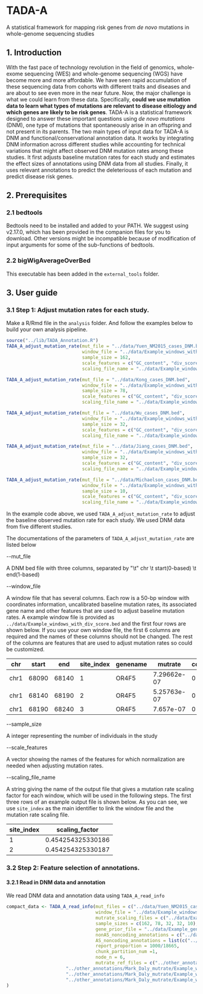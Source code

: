 # TADA-A
A statistical framework for mapping risk genes from *de novo* mutations in whole-genome sequencing studies

## 1. Introduction
With the fast pace of technology revolution in the field of genomics, whole-exome sequencing (WES) and whole-genome sequencing (WGS) have become more and more affordable. We have seen rapid accumulation of these sequencing data from cohorts with different traits and diseases and are about to see even more in the near future. Now, the major challenge is what we could learn from these data. Specifically, **could we use mutation data to learn what types of mutations are relevant to disease eitiology and which genes are likely to be risk genes**. TADA-A is a statistical framework designed to answer these important questions using *de novo mutations* (DNM), one type of mutations that spontaneously arise in an offspring and not present in its parents. The two main types of input data for TADA-A is DNM and functional/conservational annotation data. It works by integrating DNM information across different studies while accounting for technical variations that might affect observed DNM mutation rates among these studies. It first adjusts baseline mutation rates for each study and estimates the effect sizes of annotations using DNM data from all studies. Finally, it uses relevant annotations to predict the deleteriouss of each mutation and predict disease risk genes. 

## 2. Prerequisites

### 2.1 bedtools
Bedtools need to be installed and added to your PATH. We suggest using v2.17.0, which has been provided in the companion files for you to download. Other versions might be incompatible because of modification of input arguments for some of the sub-functions of bedtools. 

### 2.2 bigWigAverageOverBed
This executable has been added in the `external_tools` folder.

## 3. User guide

### 3.1 Step 1: Adjust mutation rates for each study.
Make a R/Rmd file in the `analysis` folder. And follow the examples below to build your own analysis pipeline.

```r
source("../lib/TADA_Annotation.R")
TADA_A_adjust_mutation_rate(mut_file = "../data/Yuen_NM2015_cases_DNM.bed",
                            window_file = "../data/Example_windows_with_div_score.bed",
                            sample_size = 162, 
                            scale_features = c("GC_content", "div_score"),
                            scaling_file_name = "../data/Example_windows_mutrate_with_div_score_scaling_file_for_Yuen_NM2015_cases_DNM.txt")

TADA_A_adjust_mutation_rate(mut_file = "../data/Kong_cases_DNM.bed",
                            window_file = "../data/Example_windows_with_div_score.bed",
                            sample_size = 78, 
                            scale_features = c("GC_content", "div_score"), 
                            scaling_file_name = "../data/Example_windows_mutrate_with_div_score_scaling_file_for_Kong_cases_DNM.txt")

TADA_A_adjust_mutation_rate(mut_file = "../data/Wu_cases_DNM.bed",
                            window_file = "../data/Example_windows_with_div_score.bed",
                            sample_size = 32, 
                            scale_features = c("GC_content", "div_score"), 
                            scaling_file_name = "../data/Example_windows_mutrate_with_div_score_scaling_file_for_Wu_cases_DNM.txt")

TADA_A_adjust_mutation_rate(mut_file = "../data/Jiang_cases_DNM.bed",
                            window_file = "../data/Example_windows_with_div_score.bed",
                            sample_size = 32, 
                            scale_features = c("GC_content", "div_score"), 
                            scaling_file_name = "../data/Example_windows_mutrate_with_div_score_scaling_file_for_Jiang_cases_DNM.txt")

TADA_A_adjust_mutation_rate(mut_file = "../data/Michaelson_cases_DNM.bed",
                            window_file = "../data/Example_windows_with_div_score.bed",
                            sample_size = 10, 
                            scale_features = c("GC_content", "div_score"), 
                            scaling_file_name = "../data/Example_windows_mutrate_with_div_score_scaling_file_for_Michaelson_cases_DNM.txt")
```

In the example code above, we used `TADA_A_adjust_mutation_rate` to adjust the baseline observed mutation rate for each study. We used DNM data from five different studies.

The documentations of the parameters of `TADA_A_adjust_mutation_rate` are listed below


--mut_file

A DNM bed file with three columns, separated by "\t"
chr \t start(0-based) \t end(1-based)

--window_file

A window file that has several columns. Each row is a 50-bp window with coordinates information, uncalibrated baseline mutation rates, its associated gene name and other features that are used to adjust baseline mutation rates. A example window file is provided as `../data/Example_windows_with_div_score.bed` and the first four rows are shown below. If you use your own window file,  the first 6 columns are required and the names of these columns should not be changed.  The rest of the columns are features that are used to adjust mutation rates so could be customized. 


|chr	|start	|end	|site_index	|genename	|mutrate	|coding	|promoter	|GC_content	|div_score|
|----|----|----|----|----|----|----|----|----|----|
|chr1	|68090	|68140	|1	|OR4F5	|7.29662e-07	|0	|1	|0.38	|0.0740137843475107|
|chr1	|68140	|68190	|2	|OR4F5	|5.25763e-07	|0	|1	|0.38	|0.0740137843475107|
|chr1	|68190	|68240	|3	|OR4F5	|7.657e-07	|0	|1	|0.42	|0.0740137843475107|

--sample_size

A integer representing the number of individuals in the study

--scale_features

A vector showing the names of the features for which normalization are needed when adjusting mutation rates. 

--scaling_file_name

A string giving the name of the output file that gives a mutation rate scaling factor for each window, which will be used in the following steps. The first three rows of an example output file is shown below. As you can see, we use `site_index` as the main identifier to link the window file and the mutation rate scaling file. 

|site_index	|scaling_factor|
|----|----|
|1	|0.454254325330186|
|2	|0.454254325330187|


### 3.2 Step 2: Feature selection of annotations.

#### 3.2.1 Read in DNM data and annotation

We read DNM data and annotation data using `TADA_A_read_info`
```r
compact_data <- TADA_A_read_info(mut_files = c("../data/Yuen_NM2015_cases_DNM_with_allele_info.txt","../data/Kong_cases_DNM_with_allele_info.txt","../data/Wu_cases_DNM_with_allele_info.txt", "../data/Jiang_cases_DNM_with_allele_info.txt", "../data/Michaelson_cases_DNM_with_allele_info.txt"),
                                 window_file = "../data/Example_windows_with_div_score.bed",
                                 mutrate_scaling_files = c("../data/Example_windows_mutrate_with_div_score_scaling_file_for_Yuen_NM2015_cases_DNM.txt","../data/Example_windows_mutrate_with_div_score_scaling_file_for_Kong_cases_DNM.txt", "../data/Example_windows_mutrate_with_div_score_scaling_file_for_Wu_cases_DNM.txt", "../data/Example_windows_mutrate_with_div_score_scaling_file_for_Jiang_cases_DNM.txt", "../data/Example_windows_mutrate_with_div_score_scaling_file_for_Michaelson_cases_DNM.txt"),
                                 sample_sizes = c(162, 78, 32, 32, 10),
                                 gene_prior_file = "../data/Example_gene_prior.txt",
                                 nonAS_noncoding_annotations = c("../data/Noonan_brain_roadmap_union_within_10kb_and_promoter_no_utr.bed", "../data/Epigenome_E081_E082_intersection__within_10kb_and_promoter_no_utr.bed", "../data/Encode_DHS_union_within_10kb_and_promoter_no_utr.bed","../data/170820_gerp_gt2.all.sorted.merged.bed","../other_annotations/conservation/Noonan_brain_roadmap_union_within_10kb_and_promoter_no_utr_gerp_gt2.bed", "../other_annotations/conservation/Epigenome_E081_E082_intersection__within_10kb_and_promoter_no_utr_gerp_gt2.bed", "../other_annotations/conservation/Encode_DHS_union_within_10kb_and_promoter_no_utr_gerp_gt2.bed"),
                                 AS_noncoding_annotations = list(c("../data/spidex_public_noncommercial_v1_0.tab_alt_A_lower10pct.bed", "../data/spidex_public_noncommercial_v1_0.tab_alt_C_lower10pct.bed", "../data/spidex_public_noncommercial_v1_0.tab_alt_G_lower10pct.bed","../data/spidex_public_noncommercial_v1_0.tab_alt_T_lower10pct.bed"), c("../other_annotations/allele_specific_CADD/whole_genome_SNVs_gt15_altA_within_10kb_and_promoter_no_utr.bed", "../other_annotations/allele_specific_CADD/whole_genome_SNVs_gt15_altC_within_10kb_and_promoter_no_utr.bed", "../other_annotations/allele_specific_CADD/whole_genome_SNVs_gt15_altG_within_10kb_and_promoter_no_utr.bed", "../other_annotations/allele_specific_CADD/whole_genome_SNVs_gt15_altT_within_10kb_and_promoter_no_utr.bed"), c("../other_annotations/allele_specific_CADD/whole_genome_SNVs_gt15_altA_within_10kb_and_promoter_no_utr_with_Noonan_brain_roadmap_union.bed", "../other_annotations/allele_specific_CADD/whole_genome_SNVs_gt15_altC_within_10kb_and_promoter_no_utr_with_Noonan_brain_roadmap_union.bed","../other_annotations/allele_specific_CADD/whole_genome_SNVs_gt15_altG_within_10kb_and_promoter_no_utr_with_Noonan_brain_roadmap_union.bed","../other_annotations/allele_specific_CADD/whole_genome_SNVs_gt15_altT_within_10kb_and_promoter_no_utr_with_Noonan_brain_roadmap_union.bed"), c("../other_annotations/allele_specific_CADD/whole_genome_SNVs_gt15_altA_within_10kb_and_promoter_no_utr_with_E081_E082_intersection.bed", "../other_annotations/allele_specific_CADD/whole_genome_SNVs_gt15_altC_within_10kb_and_promoter_no_utr_with_E081_E082_intersection.bed", "../other_annotations/allele_specific_CADD/whole_genome_SNVs_gt15_altG_within_10kb_and_promoter_no_utr_with_E081_E082_intersection.bed", "../other_annotations/allele_specific_CADD/whole_genome_SNVs_gt15_altT_within_10kb_and_promoter_no_utr_with_E081_E082_intersection.bed"), c("../other_annotations/allele_specific_CADD/whole_genome_SNVs_gt15_altA_within_10kb_and_promoter_no_utr_with_Encode_DHS_union.bed", "../other_annotations/allele_specific_CADD/whole_genome_SNVs_gt15_altC_within_10kb_and_promoter_no_utr_with_Encode_DHS_union.bed", "../other_annotations/allele_specific_CADD/whole_genome_SNVs_gt15_altG_within_10kb_and_promoter_no_utr_with_Encode_DHS_union.bed", "../other_annotations/allele_specific_CADD/whole_genome_SNVs_gt15_altT_within_10kb_and_promoter_no_utr_with_Encode_DHS_union.bed")),
                                 report_proportion = 1000/18665,
                                 chunk_partition_num =1,
                                 node_n = 6,
                                 mutrate_ref_files = c("../other_annotations/Mark_Daly_mutrate/Example_windows_extended_1bp_for_getting_base_level_mutrate.bed.fasta.tri.alt_A.mutrate.bw",
                      "../other_annotations/Mark_Daly_mutrate/Example_windows_extended_1bp_for_getting_base_level_mutrate.bed.fasta.tri.alt_C.mutrate.bw",
                      "../other_annotations/Mark_Daly_mutrate/Example_windows_extended_1bp_for_getting_base_level_mutrate.bed.fasta.tri.alt_G.mutrate.bw",
                      "../other_annotations/Mark_Daly_mutrate/Example_windows_extended_1bp_for_getting_base_level_mutrate.bed.fasta.tri.alt_T.mutrate.bw")
)
```
